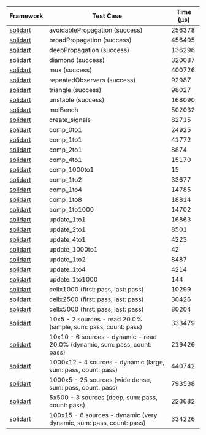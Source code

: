 | Framework | Test Case | Time (μs) |
| --- | --- | --- |
| [solidart](https://github.com/nank1ro/solidart) | avoidablePropagation (success) | 256378 |
| [solidart](https://github.com/nank1ro/solidart) | broadPropagation (success) | 456405 |
| [solidart](https://github.com/nank1ro/solidart) | deepPropagation (success) | 136296 |
| [solidart](https://github.com/nank1ro/solidart) | diamond (success) | 320087 |
| [solidart](https://github.com/nank1ro/solidart) | mux (success) | 400726 |
| [solidart](https://github.com/nank1ro/solidart) | repeatedObservers (success) | 92987 |
| [solidart](https://github.com/nank1ro/solidart) | triangle (success) | 98027 |
| [solidart](https://github.com/nank1ro/solidart) | unstable (success) | 168090 |
| [solidart](https://github.com/nank1ro/solidart) | molBench | 502032 |
| [solidart](https://github.com/nank1ro/solidart) | create_signals | 82715 |
| [solidart](https://github.com/nank1ro/solidart) | comp_0to1 | 24925 |
| [solidart](https://github.com/nank1ro/solidart) | comp_1to1 | 41772 |
| [solidart](https://github.com/nank1ro/solidart) | comp_2to1 | 8874 |
| [solidart](https://github.com/nank1ro/solidart) | comp_4to1 | 15170 |
| [solidart](https://github.com/nank1ro/solidart) | comp_1000to1 | 15 |
| [solidart](https://github.com/nank1ro/solidart) | comp_1to2 | 33677 |
| [solidart](https://github.com/nank1ro/solidart) | comp_1to4 | 14785 |
| [solidart](https://github.com/nank1ro/solidart) | comp_1to8 | 18814 |
| [solidart](https://github.com/nank1ro/solidart) | comp_1to1000 | 14702 |
| [solidart](https://github.com/nank1ro/solidart) | update_1to1 | 16863 |
| [solidart](https://github.com/nank1ro/solidart) | update_2to1 | 8501 |
| [solidart](https://github.com/nank1ro/solidart) | update_4to1 | 4223 |
| [solidart](https://github.com/nank1ro/solidart) | update_1000to1 | 42 |
| [solidart](https://github.com/nank1ro/solidart) | update_1to2 | 8487 |
| [solidart](https://github.com/nank1ro/solidart) | update_1to4 | 4214 |
| [solidart](https://github.com/nank1ro/solidart) | update_1to1000 | 144 |
| [solidart](https://github.com/nank1ro/solidart) | cellx1000 (first: pass, last: pass) | 10299 |
| [solidart](https://github.com/nank1ro/solidart) | cellx2500 (first: pass, last: pass) | 30426 |
| [solidart](https://github.com/nank1ro/solidart) | cellx5000 (first: pass, last: pass) | 80204 |
| [solidart](https://github.com/nank1ro/solidart) | 10x5 - 2 sources - read 20.0% (simple, sum: pass, count: pass) | 333479 |
| [solidart](https://github.com/nank1ro/solidart) | 10x10 - 6 sources - dynamic - read 20.0% (dynamic, sum: pass, count: pass) | 219426 |
| [solidart](https://github.com/nank1ro/solidart) | 1000x12 - 4 sources - dynamic (large, sum: pass, count: pass) | 440742 |
| [solidart](https://github.com/nank1ro/solidart) | 1000x5 - 25 sources (wide dense, sum: pass, count: pass) | 793538 |
| [solidart](https://github.com/nank1ro/solidart) | 5x500 - 3 sources (deep, sum: pass, count: pass) | 223682 |
| [solidart](https://github.com/nank1ro/solidart) | 100x15 - 6 sources - dynamic (very dynamic, sum: pass, count: pass) | 334226 |
